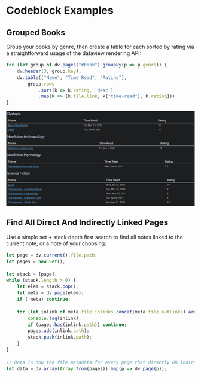 # Codeblock Examples

## Grouped Books

Group your books by genre, then create a table for each sorted by rating via a straightforward usage of
the dataview rendering API:

```js
for (let group of dv.pages("#book").groupBy(p => p.genre)) {
	dv.header(3, group.key);
	dv.table(["Name", "Time Read", "Rating"],
		group.rows
			.sort(k => k.rating, 'desc')
			.map(k => [k.file.link, k["time-read"], k.rating]))
}
```

![Grouped Books Example](../assets/grouped-book-example.png)

## Find All Direct And Indirectly Linked Pages

Use a simple set + stack depth first search to find all notes linked to the current note, or a note of your choosing:

```js
let page = dv.current().file.path;
let pages = new Set();

let stack = [page];
while (stack.length > 0) {
	let elem = stack.pop();
	let meta = dv.page(elem);
	if (!meta) continue;

	for (let inlink of meta.file.inlinks.concat(meta.file.outlinks).array()) {
		console.log(inlink);
		if (pages.has(inlink.path)) continue;
		pages.add(inlink.path);
		stack.push(inlink.path);
	}
}

// Data is now the file metadata for every page that directly OR indirectly links to the current page.
let data = dv.array(Array.from(pages)).map(p => dv.page(p));
```
